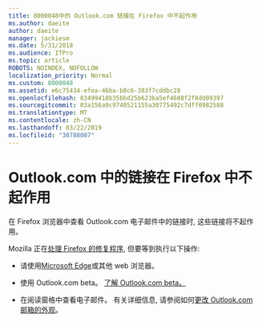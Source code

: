 ```yaml
---
title: 8000048中的 Outlook.com 链接在 Firefox 中不起作用
ms.author: daeite
author: daeite
manager: jackiesm
ms.date: 5/31/2018
ms.audience: ITPro
ms.topic: article
ROBOTS: NOINDEX, NOFOLLOW
localization_priority: Normal
ms.custom: 8000048
ms.assetid: e6c75434-efea-46ba-b8c6-383f7cddbc28
ms.openlocfilehash: 83499418b35bbd25b623ba5ef4608f2f8dd09397
ms.sourcegitcommit: 03a156a9c9740521155a30775492c7dff0982588
ms.translationtype: MT
ms.contentlocale: zh-CN
ms.lasthandoff: 03/22/2019
ms.locfileid: "30788007"
---
```

# <a name="links-in-outlookcom-dont-work-in-firefox"></a>Outlook.com 中的链接在 Firefox 中不起作用

在 Firefox 浏览器中查看 Outlook.com 电子邮件中的链接时, 这些链接将不起作用。
  
Mozilla 正在[处理 Firefox 的修复程序](https://go.microsoft.com/fwlink/p/?linkid=2001502&amp;clcid=0x409), 但要等到执行以下操作: 
  
- 请使用[Microsoft Edge](https://go.microsoft.com/fwlink/p/?linkid=2001503&amp;clcid=0x409)或其他 web 浏览器。 
    
- 使用 Outlook.com beta。 [了解 Outlook.com beta。](https://go.microsoft.com/fwlink/p/?linkid=874356&amp;clcid=0x409)
    
- 在阅读窗格中查看电子邮件。 有关详细信息, 请参阅如何[更改 Outlook.com 邮箱的外观](https://go.microsoft.com/fwlink/p/?linkid=2001401&amp;clcid=0x409)。
    

